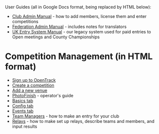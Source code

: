 <!-- TITLE: OpenTrack Documentation -->
<!-- SUBTITLE: Training Manuals - How to do everything -->

User Guides (all in Google Docs format, being replaced by HTML below):
* [Club Admin Manual](https://docs.google.com/document/d/1PnZBJIw9H1YfLaIDMDeVRg4ePSHHpFaht_BH-6S3w8Y/edit?usp=sharing) - how to add members, license them and enter competitions
* [Federation Admin Manual](https://docs.google.com/document/d/16LjFap55W0LM0pWG4j7XQaQL7SOj_BBd5xmArMc8nlw/edit?usp=sharing) - includes notes for translators
* [UK Entry System Manual](https://docs.google.com/document/d/14S2dC9I3uhIsIeN72yCqsZ0_cGSqHIphUC2HDSMexfI/edit?usp=sharing) - our legacy system used for paid entries to Open meetings and County Championships

# Competition Management (in HTML format)
* [Sign up to OpenTrack](/manuals/cms/signup)
* [Create a competition](/manuals/cms/create-comp)
* [Add a new venue](/manuals/cms/addvenue)
* [PhotoFinish](/manuals/cms/timingintegration) - operator's guide
* [Basics tab](/manuals/cms/timingintegration)
* [Config tab](/manuals/cms/config)
* [Events tab](/manuals/cms/events)
* [Team Managers](/manuals/cms/entries-manual) - how to make an entry for your club
* [Relays](/manuals/cms/relays/) - how to make set up relays, describe teams and members, and input results



